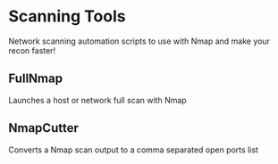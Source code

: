 # Scanning Tools

Network scanning automation scripts to use with Nmap and make your recon faster!


## FullNmap

Launches a host or network full scan with Nmap

## NmapCutter

Converts a Nmap scan output to a comma separated open ports list
